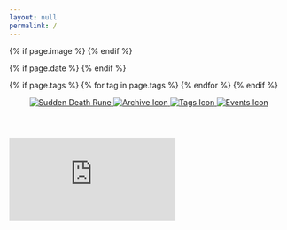 ```yaml
---
layout: null
permalink: /
---
```


<head>
  <meta charset="UTF-8">
  <meta name="viewport" content="width=device-width, initial-scale=1.0">

  <title>
    {% if page.id == "home" %}
      {{ site.title }}
    {% else %}
      {{ page.title }} — {{ site.title }}
    {% endif %}
  </title>

  <link rel="canonical" href="{{ page.canonical_url | default: site.url | append: page.url }}">
  <link rel="alternate" type="application/rss+xml" title="{{ site.title }}" href="{{ site.baseurl }}/rss.xml">

  <meta property="og:site_name" content="{{ site.title }}">
  <meta property="og:title" content="{{ page.title | default: site.title }}">
  <meta property="og:type" content="{% if page.title %}article{% else %}website{% endif %}">
  <meta property="og:url" content="{{ site.url }}{{ page.url }}">
  
  {% if page.image %}
    <meta property="og:image" content="{{ page.image | prepend: site.url }}">
  {% endif %}

  {% if page.date %}
    <meta property="article:published_time" content="{{ page.date | date_to_xmlschema }}">
    <meta property="article:author" content="{{ page.author | default: site.author }}">
  {% endif %}

  {% if page.tags %}
    <meta itemprop="keywords" content="{{ page.tags | join: ',' }}">
    {% for tag in page.tags %}
      <meta property="article:tag" content="{{ tag }}">
    {% endfor %}
  {% endif %}

  <link href="{{ '/style.css' | relative_url }}" rel="stylesheet">
  <link href="{{ '/pagefind/pagefind-ui.css' | relative_url }}" rel="stylesheet">
  <script src="{{ '/pagefind/pagefind-ui.js' | relative_url }}"></script>
  <script type="module">
    import PagefindHighlight from '{{ "/pagefind/pagefind-highlight.js" | relative_url }}';
    new PagefindHighlight({ highlightParam: "highlight" });
  </script>
  <script src="{{ '/assets/js/search.js' | relative_url }}" defer></script>    
</head>
<body>
  <a class="search-input-block" id="search"></a>
  <header>
    <nav aria-label="Main navigation">
      <div class="header-container">
        <a class="internal-link" href="/">
          <img src="{{ '/assets/Sudden_Death_Rune.gif' | relative_url }}" alt="Sudden Death Rune" class="favicon">
        </a>
        <a href="https://ib.bsb.br/archive">
          <img src="{{ '/favicon.ico' | relative_url }}" alt="Archive Icon" class="favicon">
        </a>
        <a href="https://ib.bsb.br/tags">
          <img src="{{ '/assets/Label.gif' | relative_url }}" alt="Tags Icon" class="favicon">
        </a>
        <a href="https://ib.bsb.br/events">
          <img src="{{ '/assets/Paralyse_Rune.gif' | relative_url }}" alt="Events Icon" class="favicon">
        </a>
      </div>
    </nav>
  </header>
  <div class="wrapper">
    <main class="iframe-container">
      <iframe name="embed_readwrite" src="https://pad.ouvaton.coop/short-ref?alwaysShowChat=true&showLineNumbers=true&useMonospaceFont=true&noColors=true" frameborder="0" title="Embedded Pad"></iframe>
    </main>
  </div>
</body>
